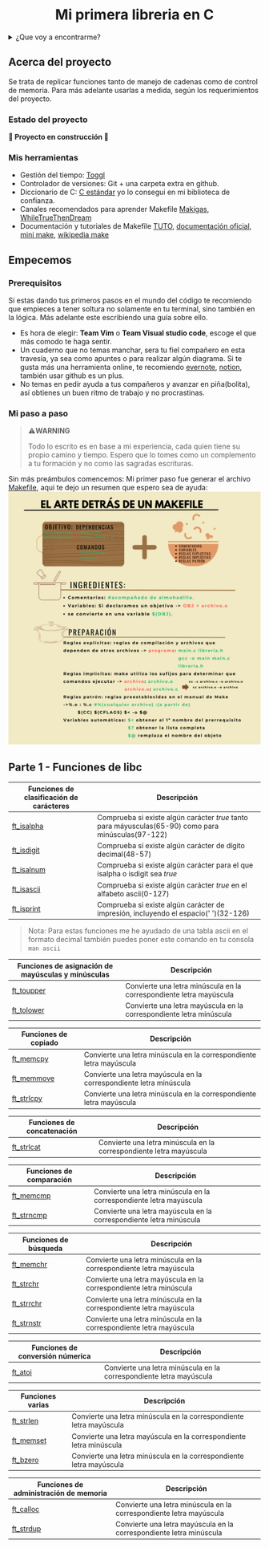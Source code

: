 <h1 align="center"> Mi primera libreria en C </h1>

<details>
  <summary>¿Que voy a encontrarme?</summary>
  <ol>
    <li>
      <a href="#Acerca-del-proyecto">Acerca del proyecto</a>
      <ul>
        <li><a href="#estado-del-proyecto">Estado del proyecto</a></li>
        <li><a href="#Mis-herramientas">Mis herramientas</a></li>
      </ul>
    </li>
    <li>
      <a href="#Empecemos">Empecemos</a>
      <ul>
        <li><a href="#prerequisitos">Prerequisitos</a></li>
        <li><a href="#Mi-paso-a-paso">Mi paso a paso</a></li>
      </ul>
    </li>
    <li><a href="#Pongamoslo-a-prueba">Pongamoslo a prueba</a></li>
    <li><a href="#roadmap">Roadmap</a></li>
    <li><a href="#licencia">Licencia</a></li>
  </ol>
</details>

## Acerca del proyecto
Se trata de replicar funciones tanto de manejo de cadenas como de control de memoria.
Para más adelante usarlas a medida, según los requerimientos del proyecto.

### Estado del proyecto
**:construction: Proyecto en construcción :construction:**

### Mis herramientas

* Gestión del tiempo: [Toggl](https://chrome.google.com/webstore/detail/toggl-track-productivity/oejgccbfbmkkpaidnkphaiaecficdnfn)
* Controlador de versiones: Git + una carpeta extra en github.
* Diccionario de C: [C estándar](https://www.popularlibros.com/libro/programacion-c-estandar_169422) yo lo consegui en mi biblioteca de confianza.
* Canales recomendados para aprender Makefile [Makigas](https://www.youtube.com/watch?v=jI2n8jofuRg&ab_channel=makigas%3Aaprendeaprogramar), [WhileTrueThenDream](https://www.youtube.com/watch?v=0XlVyZAfQEM&t=137s&ab_channel=WhileTrueThenDream)
* Documentación y tutoriales de Makefile [TUTO](https://stackoverflowteams.com/c/42network/questions/1604/1605), [documentación oficial](https://www.gnu.org/software/make/manual/make.html), [mini make](http://informatica.uv.es/iiguia/HP/docs/mini_make.pdf), [wikipedia make](https://es.wikipedia.org/wiki/Make)


## Empecemos

### Prerequisitos
Si estas dando tus primeros pasos en el mundo del código te recomiendo que empieces a tener soltura no solamente en tu terminal, sino también en la lógica. Más adelante este escribiendo una guía sobre ello.
* Es hora de elegir: **Team Vim** o **Team Visual studio code**, escoge el que más comodo te haga sentir.
* Un cuaderno que no temas manchar, sera tu fiel compañero en esta travesía, ya sea como apuntes o para realizar algún diagrama. Si te gusta más una herramienta online, te recomiendo [evernote](https://evernote.com/es-es), [notion](https://www.notion.so/es-es), también usar github es un plus.
* No temas en pedir ayuda a tus compañeros y avanzar en piña(bolita), así obtienes un buen ritmo de trabajo y no procrastinas.

### Mi paso a paso

> ⚠️**WARNING**
> 
> Todo lo escrito es en base a mi experiencia, cada quien tiene su propio camino y tiempo. Espero que lo tomes como un complemento a tu formación y no como las sagradas escrituras.

Sin más preámbulos comencemos:
Mi primer paso fue generar el archivo [Makefile](https://github.com/abbyenredes/42-Madrid-Cursus/blob/main/libft/Makefile), aqui te dejo un resumen que espero sea de ayuda:
![Makefile](https://github.com/abbyenredes/42-Madrid-Cursus/blob/main/libft/docs/El%20arte%20de%20hacer%20un%20Makefile.png)

##  Parte 1 - Funciones de libc

| Funciones de clasificación de carácteres | Descripción |
| ------------- | ------------- |
| [ft_isalpha](https://github.com/abbyenredes/42-Madrid-Cursus/blob/main/libft/ft_isalpha.c)  | Comprueba si existe algún carácter *true* tanto para máyusculas(65-90) como para minúsculas(97-122) |
| [ft_isdigit](https://github.com/abbyenredes/42-Madrid-Cursus/blob/main/libft/ft_isdigit.c)  | Comprueba si existe algún carácter de dígito decimal(48-57) |
| [ft_isalnum](https://github.com/abbyenredes/42-Madrid-Cursus/blob/main/libft/ft_isalnum.c)  | Comprueba si existe algún carácter para el que isalpha o isdigit sea *true* |
| [ft_isascii](https://github.com/abbyenredes/42-Madrid-Cursus/blob/main/libft/ft_isascii.c)  | Comprueba si existe algún carácter *true* en el alfabeto ascii(0-127) |
| [ft_isprint](https://github.com/abbyenredes/42-Madrid-Cursus/blob/main/libft/ft_isprint.c)  | Comprueba si existe algún carácter de impresión, incluyendo el espacio(' ')(32-126) |

> Nota:
> Para estas funciones me he ayudado de una tabla ascii en el formato decimal también puedes poner este comando en tu consola ```man ascii```


| Funciones de asignación de mayúsculas y minúsculas | Descripción |
| ------------- | ------------- |
| [ft_toupper](https://github.com/abbyenredes/42-Madrid-Cursus/blob/main/libft/ft_toupper.c)  | Convierte una letra minúscula en la correspondiente letra mayúscula |
| [ft_tolower](https://github.com/abbyenredes/42-Madrid-Cursus/blob/main/libft/ft_tolower.c)  | Convierte una letra mayúscula en la correspondiente letra minúscula |


| Funciones de copiado | Descripción |
| ------------- | ------------- |
| [ft_memcpy](url)  | Convierte una letra minúscula en la correspondiente letra mayúscula |
| [ft_memmove](url)  | Convierte una letra mayúscula en la correspondiente letra minúscula |
| [ft_strlcpy](url)  | Convierte una letra minúscula en la correspondiente letra mayúscula |


| Funciones de concatenación | Descripción |
| ------------- | ------------- |
| [ft_strlcat](url)  | Convierte una letra minúscula en la correspondiente letra mayúscula |


| Funciones de comparación| Descripción |
| ------------- | ------------- |
| [ft_memcmp](url)  | Convierte una letra minúscula en la correspondiente letra mayúscula |
| [ft_strncmp](url)  | Convierte una letra mayúscula en la correspondiente letra minúscula |


| Funciones de búsqueda | Descripción |
| ------------- | ------------- |
| [ft_memchr](url)  | Convierte una letra minúscula en la correspondiente letra mayúscula |
| [ft_strchr](url)  | Convierte una letra mayúscula en la correspondiente letra minúscula |
| [ft_strrchr](url)  | Convierte una letra minúscula en la correspondiente letra mayúscula |
| [ft_strnstr](url)  | Convierte una letra minúscula en la correspondiente letra mayúscula |


| Funciones de conversión númerica | Descripción |
| ------------- | ------------- |
| [ft_atoi](url)  | Convierte una letra minúscula en la correspondiente letra mayúscula |


| Funciones varias | Descripción |
| ------------- | ------------- |
| [ft_strlen](url)  | Convierte una letra minúscula en la correspondiente letra mayúscula |
| [ft_memset](url)  | Convierte una letra mayúscula en la correspondiente letra minúscula |
| [ft_bzero](url)  | Convierte una letra minúscula en la correspondiente letra mayúscula |


| Funciones de administración de memoria | Descripción |
| ------------- | ------------- |
| [ft_calloc](url)  | Convierte una letra minúscula en la correspondiente letra mayúscula |
| [ft_strdup](url)  | Convierte una letra mayúscula en la correspondiente letra minúscula |




